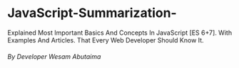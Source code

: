 # JavaScript-Summarization-
Explained Most Important Basics And Concepts In JavaScript [ES 6+7]. With Examples And Articles. That Every Web Developer Should Know It.
###### By Developer Wesam Abutaima 
